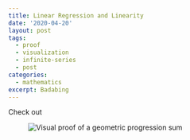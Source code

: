 ```yaml
---
title: Linear Regression and Linearity
date: '2020-04-20'
layout: post
tags:
  - proof
  - visualization
  - infinite-series
  - post
categories:
  - mathematics
excerpt: Badabing
---
```

Check out

<figure>
  <img src="/media/lin-reg-ellipse.svg" alt="Visual proof of a geometric progression sum" class="img-responsive">
</figure>

